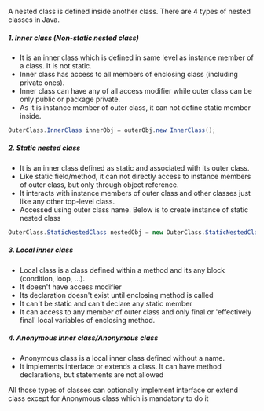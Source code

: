 A nested class is defined inside another class. There are 4 types of nested classes in Java. 

##### 1. Inner class (Non-static nested class)
- It is an inner class which is defined in same level as instance member of a class. It is not static. 
- Inner class has access to all members of enclosing class (including private ones).
- Inner class can have any of all access modifier while outer class can be only public or package private.
- As it is instance member of outer class, it can not define static member inside. 
```java 
OuterClass.InnerClass innerObj = outerObj.new InnerClass();
```

##### 2. Static nested class
- It is an inner class defined as static and associated with its outer class. 
- Like static field/method, it can not directly access to instance members of outer class, but only through object reference.
- It interacts with instance members of outer class and other classes just like any other top-level class.
- Accessed using outer class name. Below is to create instance of static nested class
```java 
OuterClass.StaticNestedClass nestedObj = new OuterClass.StaticNestedClass();
```

##### 3. Local inner class
- Local class is a class defined within a method and its any block (condition, loop, ...).
- It doesn't have access modifier
- Its declaration doesn't exist until enclosing method is called
- It can't be static and can't declare any static member
- It can access to any member of outer class and only final or 'effectively final' local variables of enclosing method. 

##### 4. Anonymous inner class/Anonymous class
- Anonymous class is a local inner class defined without a name. 
- It implements interface or extends a class. It can have method declarations, but statements are not allowed

All those types of classes can optionally implement interface or extend class except for Anonymous class which is mandatory to do it  


